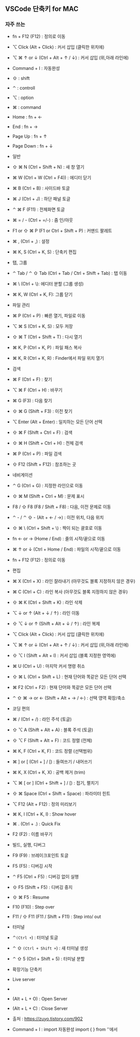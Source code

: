 ## VSCode 단축키 for MAC


### 자주 쓰는
* fn + F12 (F12) : 정의로 이동
- ⌥ Click (Alt + Click) : 커서 삽입 (클릭한 위치에)
- ⌥ ⌘ ↑ or ↓ (Ctrl + Alt + ↑ / ↓) : 커서 삽입 (위,아래 라인에)
- Command + I : 자동완성


- ⇧ : shift
- ⌃ : controll
- ⌥ : option
- ⌘ : command
- Home : fn + ←
- End : fn + →
- Page Up : fn + ↑
- Page Down : fn + ↓
- 일반
- ⇧ ⌘ N (Ctrl + Shift + N) : 새 창 열기
- ⌘ W (Ctrl + W (Ctrl + F4)) : 에디터 닫기
- ⌘ B (Ctrl + B) : 사이드바 토글
- ⌘ J (Ctrl + J) : 하단 패널 토글
- ⌃ ⌘ F (F11) : 전체화면 토글
- ⌘ = / - (Ctrl + =/-) : 줌 인/아웃
- F1 or ⇧ ⌘ P (F1 or Ctrl + Shift + P) : 커맨드 팔레트
- ⌘ , (Ctrl + ,) : 설정
- ⌘ K, S (Ctrl + K, S) : 단축키 편집
- 탭, 그룹
- ⌃ Tab / ⌃ ⇧ Tab (Ctrl + Tab / Ctrl + Shift + Tab) : 탭 이동
- ⌘ \\ (Ctrl + \\): 에디터 분할 (그룹 생성)
- ⌘ K, W (Ctrl + K, F): 그룹 닫기
- 파일 관리
- ⌘ P (Ctrl + P) : 빠른 열기, 파일로 이동
- ⌥ ⌘ S (Ctrl + K, S) : 모두 저장
- ⇧ ⌘ T (Ctrl + Shift + T) : 다시 열기
- ⌘ K, P (Ctrl + K, P) : 파일 패스 복사
- ⌘ K, R (Ctrl + K, R) : Finder에서 파일 위치 열기
- 검색
- ⌘ F (Ctrl + F) : 찾기
- ⌥ ⌘ F (Ctrl + H) : 바꾸기
- ⌘ G (F3) : 다음 찾기
- ⇧ ⌘ G (Shift + F3) : 이전 찾기
- ⌥ Enter (Alt + Enter) : 일치하는 모든 단어 선택
- ⇧ ⌘ F (Shift + Ctrl + F) : 검색
- ⇧ ⌘ H (Shift + Ctrl + H) : 전체 검색
- ⌘ P (Ctrl + P) : 파일 검색
- ⇧ F12 (Shift + F12) : 참조하는 곳
- 네비게이션
- ⌃ G (Ctrl + G) : 지정한 라인으로 이동
- ⇧ ⌘ M (Shift + Ctrl + M) : 문제 표시
- F8 / ⇧ F8 (F8 / Shift + F8) : 다음, 이전 문제로 이동
- ⌃ - / ⌃ ⇧ - (Alt + ← / →) : 이전 위치, 다음 위치
- ⇧ ⌘ \\ (Ctrl + Shift + \\) : 짝이 되는 괄호로 이동
- fn ← or → (Home / End) : 줄의 시작/끝으로 이동
- ⌘ ↑ or ↓ (Ctrl + Home / End) : 파일의 시작/끝으로 이동
- fn + F12 (F12) : 정의로 이동
- 편집
- ⌘ X (Ctrl + X) : 라인 잘라내기 (아무것도 블록 지정하지 않은 경우)
- ⌘ C (Ctrl + C) : 라인 복사 (아무것도 블록 지정하지 않은 경우)
- ⇧ ⌘ K (Ctrl + Shift + K) : 라인 삭제
- ⌥ ↓ or ↑ (Alt + ↓ / ↑) : 라인 이동
- ⇧ ⌥ ↓ or ↑ (Shift + Alt + ↓ / ↑) : 라인 복제
- ⌥ Click (Alt + Click) : 커서 삽입 (클릭한 위치에)
- ⌥ ⌘ ↑ or ↓ (Ctrl + Alt + ↑ / ↓) : 커서 삽입 (위,아래 라인에)
- ⇧ ⌥ I (Shift + Alt + I) : 커서 삽입 (블록 지정한 영역에)
- ⌘ U (Ctrl + U) : 마지막 커서 명령 취소
- ⇧ ⌘ L (Ctrl + Shift + L) : 현재 단어와 똑같은 모든 단어 선택
- ⌘ F2 (Ctrl + F2) : 현재 단어와 똑같은 모든 단어 선택
- ⌃ ⇧ ⌘ → or ← (Shift + Alt + → / ←) : 선택 영역 확장/축소
- 코딩 편의
- ⌘ / (Ctrl + /) : 라인 주석 (토글)
- ⇧ ⌥ A (Shift + Alt + A) : 블록 주석 (토글)
- ⇧ ⌥ F (Shift + Alt + F) : 코드 정렬 (전체)
- ⌘ K, F (Ctrl + K, F) : 코드 정렬 (선택범위)
- ⌘ ] or [ (Ctrl + ] / [) : 들여쓰기 / 내어쓰기
- ⌘ K, X (Ctrl + K, X) : 공백 제거 (trim)
- ⌥ ⌘ [ or ] (Ctrl + Shift + ] / [) : 접기, 펼치기
- ⇧ ⌘ Space (Ctrl + Shift + Space) : 파라미터 힌트
- ⌥ F12 (Alt + F12) : 정의 미리보기
- ⌘ K, I (Ctrl + K, I) : Show hover
- ⌘ . (Ctrl + .) : Quick Fix
- F2 (F2) : 이름 바꾸기
- 빌드, 실행, 디버그
- F9 (F9) : 브레이크포인트 토글
- F5 (F5) : 디버깅 시작
- ⌃ F5 (Ctrl + F5) : 디버깅 없이 실행
- ⇧ F5 (Shift + F5) : 디버깅 중지
- ⇧ ⌘ F5 : Resume
- F10 (F10) : Step over
- F11 / ⇧ F11 (F11 / Shift + F11) : Step into/ out
- 터미널
- ⌃`` (Ctrl + ``) : 터미널 토글
- ⌃ ⇧ `` (Ctrl + Shift + ``) : 새 터미널 생성
- ⌃ ⇧ 5 (Ctrl + Shift + 5) : 터미널 분할
- 확장기능 단축키
- Live server
- 
- (Alt + L + O) : Open Server
- (Alt + L + C) : Close Server

- 출처 : https://zuyo.tistory.com/902

- Command + I : import 자동완성 import { } from ''에서 